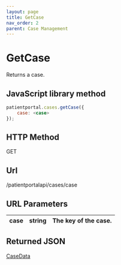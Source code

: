 ```yaml
---
layout: page
title: GetCase
nav_order: 2
parent: Case Management
---
```


# GetCase

Returns a case.

## JavaScript library method

```javascript
patientportal.cases.getCase({
    case: <case>
});
```

## HTTP Method

GET

## ****Url****

/patientportalapi/cases/case

## URL Parameters

| case | string | The key of the case. |
| --- | --- | --- |

## Returned JSON

[CaseData](#_CaseData)
